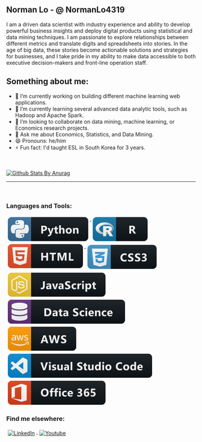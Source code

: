 ## Norman Lo - @ NormanLo4319

I am a driven data scientist with industry experience and ability to develop powerful business insights and deploy digital products using statistical and data mining techniques.  I am passionate to explore relationships between different metrics and translate digits and spreadsheets into stories.  In the age of big data, these stories become actionable solutions and strategies for businesses, and I take pride in my ability to make data accessible to both executive decision-makers and front-line operation staff.  

## Something about me:

- 🔭 I’m currently working on building different machine learning web applications.
- 🌱 I’m currently learning several advanced data analytic tools, such as Hadoop and Apache Spark.
- 👯 I’m looking to collaborate on data mining, machine learning, or Economics research projects.
- 💬 Ask me about Economics, Statistics, and Data Mining.
- 😄 Pronouns: he/him
- ⚡ Fun fact: I'd taught ESL in South Korea for 3 years.

<br />

[![Github Stats By Anurag](https://github-readme-stats.vercel.app/api?username=NormanLo4319&show_icons=true&title_color=fff&icon_color=79ff97&text_color=9f9f9f&bg_color=151515)](https://github.com/NormanLo4319/github-readme-stats)

*************

<br />

### Languages and Tools:

<p align="left">

<!-- For more icons please follow  https://github.com/MikeCodesDotNET/ColoredBadges -->
  <a href="#">
    <img src="https://raw.githubusercontent.com/8bithemant/8bithemant/master/svg/dev/languages/python.svg" alt="python" style="vertical-align:top; margin:4px">
  </a>
  
  <a href="#">
    <img src="https://raw.githubusercontent.com/MikeCodesDotNET/ColoredBadges/master/svg/dev/languages/r.svg" alt="r" style="vertical-align:top; margin:4px">
  </a>
  
  <a href="#">
    <img src="https://raw.githubusercontent.com/8bithemant/8bithemant/master/svg/dev/languages/html.svg" alt="html" style="vertical-align:top; margin:4px">
  </a>
  
  <a href="#">
    <img src="https://raw.githubusercontent.com/MikeCodesDotNET/ColoredBadges/master/svg/dev/languages/css3.svg" alt="css3" style="vertical-align:top; margin:6px 4px">
  </a>
  
  <a href="#">
    <img src="https://raw.githubusercontent.com/8bithemant/8bithemant/master/svg/dev/languages/js.svg" alt="js" style="vertical-align:top; margin:4px">
  </a>
  
  <a href="#">
    <img src="https://raw.githubusercontent.com/8bithemant/8bithemant/master/svg/dev/misc/datascience.svg" alt="datascience" style="vertical-align:top; margin:4px">
  </a>
  
  <a href="#">
    <img src="https://raw.githubusercontent.com/8bithemant/8bithemant/master/svg/dev/services/aws.svg" alt="aws" style="vertical-align:top; margin:4px">
  </a>
  
  <a href="#">
    <img src="https://raw.githubusercontent.com/8bithemant/8bithemant/master/svg/dev/tools/visualstudio_code.svg" alt="vscode" style="vertical-align:top; margin:4px">
  </a>
  
  <a href="#">
    <img src="https://raw.githubusercontent.com/MikeCodesDotNET/ColoredBadges/master/svg/dev/services/office_365.svg" alt="office 365" style="vertical-align:top; margin:4px">
  </a>

</p>

### Find me elsewhere:

<p align="left">

  <a href="https://www.linkedin.com/in/norman-data-economist/">
    <img src="https://raw.githubusercontent.com/MikeCodesDotNET/MikeCodesDotNET/a8abbf37441f3253f74ea255a47f289208d7568c/Resources/linkedIn.svg" alt="LinkedIn" style="vertical-align:top; margin:4px">
  </a>
  
   <a href="https://www.youtube.com/channel/UCMD6Uyi4O9htyHuNsbbTI5Q">
    <img src="https://raw.githubusercontent.com/MikeCodesDotNET/MikeCodesDotNET/a8abbf37441f3253f74ea255a47f289208d7568c/Resources/youTube.svg" alt="Youtube" style="vertical-align:top; margin:4px">
  </a>

</p>
